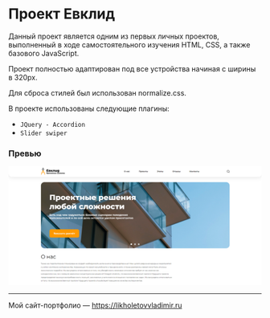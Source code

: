 # Проект Евклид
Данный проект является одним из первых личных проектов, выполненный в ходе самостоятельного изучения HTML, CSS, а также базового JavaScript.

Проект полностью адаптирован под все устройства начиная с ширины в 320px. 

Для сброса стилей был использован normalize.css.

В проекте использованы следующие плагины: 
* `JQuery - Accordion`
* `Slider swiper`

### Превью

![Превью](https://github.com/l1kholetov/portfolio/raw/main/src/img/preview/evklid.png)

---
Мой сайт-портфолио — <https://likholetovvladimir.ru>

